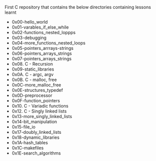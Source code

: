 First C repository that contains the below directories containing lessons learnt

* 0x00-hello_world
* 0x01-varables_if_else_while
* 0x02-functions_nested_loppps
* 0x03-debugging
* 0x04-more_functions_nested_loops
* 0x05-pointers_arrrays-strings
* 0x06-pointers_arrays_strings
* 0x07-pointers_arrays_strings
* 0x08. C - Recursion
* 0x09-static_libraries
* 0x0A. C - argc, argv
* 0x0B. C - malloc, free
* 0x0C-more_malloc_free
* 0x0E-structures_typedef
* 0x0D-preprocessor
* 0x0F-function_pointers
* 0x10. C - Variadic functions
* 0x12. C - Singly linked lists
* 0x13-more_singly_linked_lists
* 0x14-bit_manipulation
* 0x15-file_io
* 0x17-doubly_linked_lists
* 0x18-dynamic_libraries
* 0x1A-hash_tables
* 0x1C-makefiles
*  0x1E-search_algorithms
